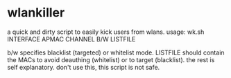 # wlankiller
a quick and dirty script to easily kick users from wlans.
usage: wk.sh INTERFACE APMAC CHANNEL B/W LISTFILE

b/w specifies blacklist (targeted) or whitelist mode.
LISTFILE should contain the MACs to avoid deauthing (whitelist) or to target (blacklist).
the rest is self explanatory. 
don't use this, this script is not safe.
